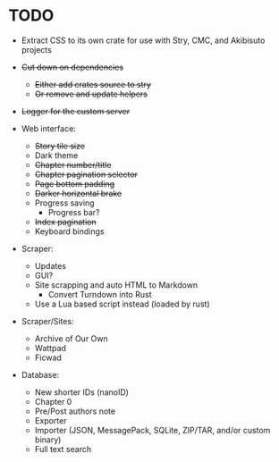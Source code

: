 # TODO

- Extract CSS to its own crate for use with Stry, CMC, and Akibisuto projects
- ~~Cut down on dependencies~~
  - ~~Either add crates source to stry~~
  - ~~Or remove and update helpers~~
- ~~Logger for the custom server~~

- Web interface:
  - ~~Story tile size~~
  - Dark theme
  - ~~Chapter number/title~~
  - ~~Chapter pagination selector~~
  - ~~Page bottom padding~~
  - ~~Darker horizontal brake~~
  - Progress saving
    - Progress bar?
  - ~~Index pagination~~
  - Keyboard bindings

- Scraper:
  - Updates
  - GUI?
  - Site scrapping and auto HTML to Markdown
    - Convert Turndown into Rust
  - Use a Lua based script instead (loaded by rust)

- Scraper/Sites:
  - Archive of Our Own
  - Wattpad
  - Ficwad

- Database:
  - New shorter IDs (nanoID)
  - Chapter 0
  - Pre/Post authors note
  - Exporter
  - Importer (JSON, MessagePack, SQLite, ZIP/TAR, and/or custom binary)
  - Full text search
